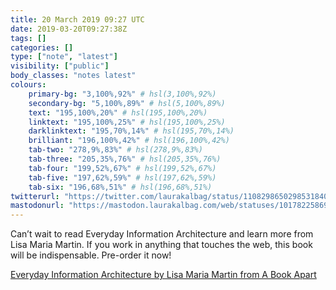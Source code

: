 ```yaml
---
title: 20 March 2019 09:27 UTC
date: 2019-03-20T09:27:38Z
tags: []
categories: []
type: ["note", "latest"]
visibility: ["public"]
body_classes: "notes latest"
colours:
    primary-bg: "3,100%,92%" # hsl(3,100%,92%)
    secondary-bg: "5,100%,89%" # hsl(5,100%,89%)
    text: "195,100%,20%" # hsl(195,100%,20%)
    linktext: "195,100%,25%" # hsl(195,100%,25%)
    darklinktext: "195,70%,14%" # hsl(195,70%,14%)
    brilliant: "196,100%,42%" # hsl(196,100%,42%)
    tab-two: "278,9%,83%" # hsl(278,9%,83%)
    tab-three: "205,35%,76%" # hsl(205,35%,76%)
    tab-four: "199,52%,67%" # hsl(199,52%,67%)
    tab-five: "197,62%,59%" # hsl(197,62%,59%)
    tab-six: "196,68%,51%" # hsl(196,68%,51%)
twitterurl: "https://twitter.com/laurakalbag/status/1108298650298531840"
mastodonurl: "https://mastodon.laurakalbag.com/web/statuses/101782258696273295"
---
```


Can’t wait to read Everyday Information Architecture and learn more from Lisa Maria Martin. If you work in anything that touches the web, this book will be indispensable. Pre-order it now!

[Everyday Information Architecture by Lisa Maria Martin from A Book Apart](https://abookapart.com/products/everyday-information-architecture)